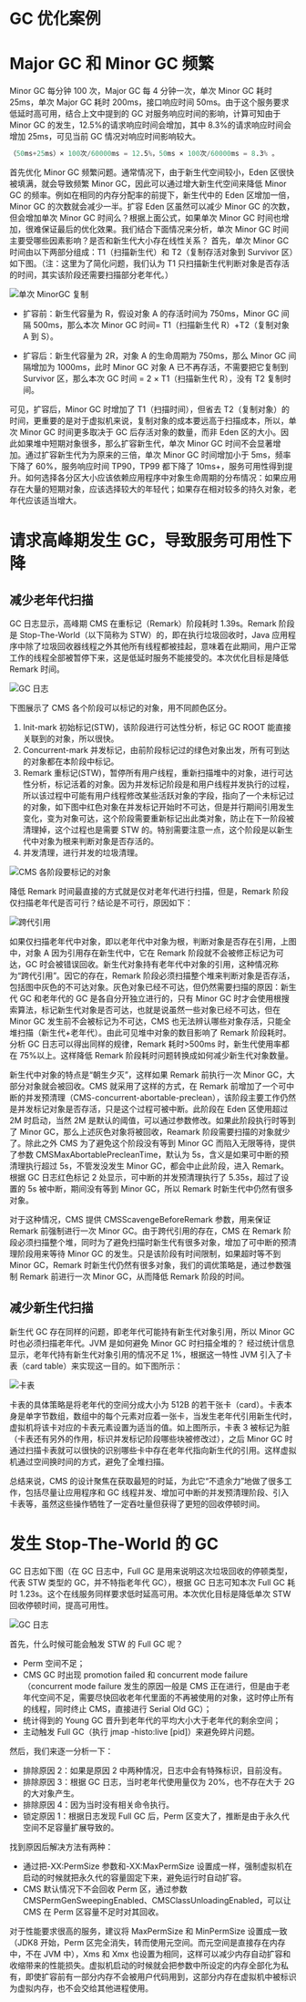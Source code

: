 # GC 优化案例

# Major GC 和 Minor GC 频繁

Minor GC 每分钟 100 次，Major GC 每 4 分钟一次，单次 Minor GC 耗时 25ms，单次 Major GC 耗时 200ms，接口响应时间 50ms。由于这个服务要求低延时高可用，结合上文中提到的 GC 对服务响应时间的影响，计算可知由于 Minor GC 的发生，12.5%的请求响应时间会增加，其中 8.3%的请求响应时间会增加 25ms，可见当前 GC 情况对响应时间影响较大。

```s
（50ms+25ms）× 100次/60000ms = 12.5%，50ms × 100次/60000ms = 8.3% 。
```

首先优化 Minor GC 频繁问题。通常情况下，由于新生代空间较小，Eden 区很快被填满，就会导致频繁 Minor GC，因此可以通过增大新生代空间来降低 Minor GC 的频率。例如在相同的内存分配率的前提下，新生代中的 Eden 区增加一倍，Minor GC 的次数就会减少一半。扩容 Eden 区虽然可以减少 Minor GC 的次数，但会增加单次 Minor GC 时间么？根据上面公式，如果单次 Minor GC 时间也增加，很难保证最后的优化效果。我们结合下面情况来分析，单次 Minor GC 时间主要受哪些因素影响？是否和新生代大小存在线性关系？ 首先，单次 Minor GC 时间由以下两部分组成：T1（扫描新生代）和 T2（复制存活对象到 Survivor 区）如下图。（注：这里为了简化问题，我们认为 T1 只扫描新生代判断对象是否存活的时间，其实该阶段还需要扫描部分老年代。）

![单次 MinorGC 复制](https://s3.ax1x.com/2020/11/15/DF6B6J.png)

- 扩容前：新生代容量为 R，假设对象 A 的存活时间为 750ms，Minor GC 间隔 500ms，那么本次 Minor GC 时间= T1（扫描新生代 R）+T2（复制对象 A 到 S）。

- 扩容后：新生代容量为 2R，对象 A 的生命周期为 750ms，那么 Minor GC 间隔增加为 1000ms，此时 Minor GC 对象 A 已不再存活，不需要把它复制到 Survivor 区，那么本次 GC 时间 = 2 × T1（扫描新生代 R），没有 T2 复制时间。

可见，扩容后，Minor GC 时增加了 T1（扫描时间），但省去 T2（复制对象）的时间，更重要的是对于虚拟机来说，复制对象的成本要远高于扫描成本，所以，单次 Minor GC 时间更多取决于 GC 后存活对象的数量，而非 Eden 区的大小。因此如果堆中短期对象很多，那么扩容新生代，单次 Minor GC 时间不会显著增加。通过扩容新生代为为原来的三倍，单次 Minor GC 时间增加小于 5ms，频率下降了 60%，服务响应时间 TP90，TP99 都下降了 10ms+，服务可用性得到提升。如何选择各分区大小应该依赖应用程序中对象生命周期的分布情况：如果应用存在大量的短期对象，应该选择较大的年轻代；如果存在相对较多的持久对象，老年代应该适当增大。

# 请求高峰期发生 GC，导致服务可用性下降

## 减少老年代扫描

GC 日志显示，高峰期 CMS 在重标记（Remark）阶段耗时 1.39s。Remark 阶段是 Stop-The-World（以下简称为 STW）的，即在执行垃圾回收时，Java 应用程序中除了垃圾回收器线程之外其他所有线程都被挂起，意味着在此期间，用户正常工作的线程全部被暂停下来，这是低延时服务不能接受的。本次优化目标是降低 Remark 时间。

![GC 日志](https://s3.ax1x.com/2020/11/15/DFch5V.md.png)

下图展示了 CMS 各个阶段可以标记的对象，用不同颜色区分。

1. Init-mark 初始标记(STW)，该阶段进行可达性分析，标记 GC ROOT 能直接关联到的对象，所以很快。
2. Concurrent-mark 并发标记，由前阶段标记过的绿色对象出发，所有可到达的对象都在本阶段中标记。
3. Remark 重标记(STW)，暂停所有用户线程，重新扫描堆中的对象，进行可达性分析，标记活着的对象。因为并发标记阶段是和用户线程并发执行的过程，所以该过程中可能有用户线程修改某些活跃对象的字段，指向了一个未标记过的对象，如下图中红色对象在并发标记开始时不可达，但是并行期间引用发生变化，变为对象可达，这个阶段需要重新标记出此类对象，防止在下一阶段被清理掉，这个过程也是需要 STW 的。特别需要注意一点，这个阶段是以新生代中对象为根来判断对象是否存活的。
4. 并发清理，进行并发的垃圾清理。

![CMS 各阶段要标记的对象](https://s3.ax1x.com/2020/11/15/DF2aff.md.png)

降低 Remark 时间最直接的方式就是仅对老年代进行扫描，但是，Remark 阶段仅扫描老年代是否可行？结论是不可行，原因如下：

![跨代引用](https://s3.ax1x.com/2020/11/15/DF2xje.md.png)

如果仅扫描老年代中对象，即以老年代中对象为根，判断对象是否存在引用，上图中，对象 A 因为引用存在新生代中，它在 Remark 阶段就不会被修正标记为可达，GC 时会被错误回收。新生代对象持有老年代中对象的引用，这种情况称为“跨代引用”。因它的存在，Remark 阶段必须扫描整个堆来判断对象是否存活，包括图中灰色的不可达对象。灰色对象已经不可达，但仍然需要扫描的原因：新生代 GC 和老年代的 GC 是各自分开独立进行的，只有 Minor GC 时才会使用根搜索算法，标记新生代对象是否可达，也就是说虽然一些对象已经不可达，但在 Minor GC 发生前不会被标记为不可达，CMS 也无法辨认哪些对象存活，只能全堆扫描（新生代+老年代）。由此可见堆中对象的数目影响了 Remark 阶段耗时。分析 GC 日志可以得出同样的规律，Remark 耗时>500ms 时，新生代使用率都在 75%以上。这样降低 Remark 阶段耗时问题转换成如何减少新生代对象数量。

新生代中对象的特点是“朝生夕灭”，这样如果 Remark 前执行一次 Minor GC，大部分对象就会被回收。CMS 就采用了这样的方式，在 Remark 前增加了一个可中断的并发预清理（CMS-concurrent-abortable-preclean），该阶段主要工作仍然是并发标记对象是否存活，只是这个过程可被中断。此阶段在 Eden 区使用超过 2M 时启动，当然 2M 是默认的阈值，可以通过参数修改。如果此阶段执行时等到了 Minor GC，那么上述灰色对象将被回收，Reamark 阶段需要扫描的对象就少了。除此之外 CMS 为了避免这个阶段没有等到 Minor GC 而陷入无限等待，提供了参数 CMSMaxAbortablePrecleanTime，默认为 5s，含义是如果可中断的预清理执行超过 5s，不管发没发生 Minor GC，都会中止此阶段，进入 Remark。根据 GC 日志红色标记 2 处显示，可中断的并发预清理执行了 5.35s，超过了设置的 5s 被中断，期间没有等到 Minor GC，所以 Remark 时新生代中仍然有很多对象。

对于这种情况，CMS 提供 CMSScavengeBeforeRemark 参数，用来保证 Remark 前强制进行一次 Minor GC。由于跨代引用的存在，CMS 在 Remark 阶段必须扫描整个堆，同时为了避免扫描时新生代有很多对象，增加了可中断的预清理阶段用来等待 Minor GC 的发生。只是该阶段有时间限制，如果超时等不到 Minor GC，Remark 时新生代仍然有很多对象，我们的调优策略是，通过参数强制 Remark 前进行一次 Minor GC，从而降低 Remark 阶段的时间。

## 减少新生代扫描

新生代 GC 存在同样的问题，即老年代可能持有新生代对象引用，所以 Minor GC 时也必须扫描老年代。JVM 是如何避免 Minor GC 时扫描全堆的？ 经过统计信息显示，老年代持有新生代对象引用的情况不足 1%，根据这一特性 JVM 引入了卡表（card table）来实现这一目的。如下图所示：

![卡表](https://s3.ax1x.com/2020/11/15/DFR2bd.md.png)

卡表的具体策略是将老年代的空间分成大小为 512B 的若干张卡（card）。卡表本身是单字节数组，数组中的每个元素对应着一张卡，当发生老年代引用新生代时，虚拟机将该卡对应的卡表元素设置为适当的值。如上图所示，卡表 3 被标记为脏（卡表还有另外的作用，标识并发标记阶段哪些块被修改过），之后 Minor GC 时通过扫描卡表就可以很快的识别哪些卡中存在老年代指向新生代的引用。这样虚拟机通过空间换时间的方式，避免了全堆扫描。

总结来说，CMS 的设计聚焦在获取最短的时延，为此它“不遗余力”地做了很多工作，包括尽量让应用程序和 GC 线程并发、增加可中断的并发预清理阶段、引入卡表等，虽然这些操作牺牲了一定吞吐量但获得了更短的回收停顿时间。

# 发生 Stop-The-World 的 GC

GC 日志如下图（在 GC 日志中，Full GC 是用来说明这次垃圾回收的停顿类型，代表 STW 类型的 GC，并不特指老年代 GC），根据 GC 日志可知本次 Full GC 耗时 1.23s。这个在线服务同样要求低时延高可用。本次优化目标是降低单次 STW 回收停顿时间，提高可用性。

![GC 日志](https://s3.ax1x.com/2020/11/15/DFRo28.png)

首先，什么时候可能会触发 STW 的 Full GC 呢？

- Perm 空间不足；
- CMS GC 时出现 promotion failed 和 concurrent mode failure（concurrent mode failure 发生的原因一般是 CMS 正在进行，但是由于老年代空间不足，需要尽快回收老年代里面的不再被使用的对象，这时停止所有的线程，同时终止 CMS，直接进行 Serial Old GC）；
- 统计得到的 Young GC 晋升到老年代的平均大小大于老年代的剩余空间；
- 主动触发 Full GC（执行 jmap -histo:live [pid]）来避免碎片问题。

然后，我们来逐一分析一下：

- 排除原因 2：如果是原因 2 中两种情况，日志中会有特殊标识，目前没有。
- 排除原因 3：根据 GC 日志，当时老年代使用量仅为 20%，也不存在大于 2G 的大对象产生。
- 排除原因 4：因为当时没有相关命令执行。
- 锁定原因 1：根据日志发现 Full GC 后，Perm 区变大了，推断是由于永久代空间不足容量扩展导致的。

找到原因后解决方法有两种：

- 通过把-XX:PermSize 参数和-XX:MaxPermSize 设置成一样，强制虚拟机在启动的时候就把永久代的容量固定下来，避免运行时自动扩容。
- CMS 默认情况下不会回收 Perm 区，通过参数 CMSPermGenSweepingEnabled、CMSClassUnloadingEnabled，可以让 CMS 在 Perm 区容量不足时对其回收。

对于性能要求很高的服务，建议将 MaxPermSize 和 MinPermSize 设置成一致（JDK8 开始，Perm 区完全消失，转而使用元空间。而元空间是直接存在内存中，不在 JVM 中），Xms 和 Xmx 也设置为相同，这样可以减少内存自动扩容和收缩带来的性能损失。虚拟机启动的时候就会把参数中所设定的内存全部化为私有，即使扩容前有一部分内存不会被用户代码用到，这部分内存在虚拟机中被标识为虚拟内存，也不会交给其他进程使用。
